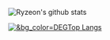 ![Ryzeon's github stats](https://github-readme-stats.vercel.app/api?username=Ryzeon&show_icons=true&theme=radical&count_private=true)

[![&bg_color=DEGTop Langs](https://github-readme-stats.vercel.app/api/top-langs/?username=Ryzeon&layout=compact)](https://github.com/anuraghazra/github-readme-stats)
